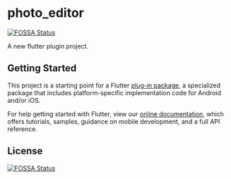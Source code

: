 # photo_editor
[![FOSSA Status](https://app.fossa.io/api/projects/git%2Bgithub.com%2Fannwntech%2Fphoto_editor.svg?type=shield)](https://app.fossa.io/projects/git%2Bgithub.com%2Fannwntech%2Fphoto_editor?ref=badge_shield)


A new flutter plugin project.

## Getting Started

This project is a starting point for a Flutter
[plug-in package](https://flutter.dev/developing-packages/),
a specialized package that includes platform-specific implementation code for
Android and/or iOS.

For help getting started with Flutter, view our 
[online documentation](https://flutter.dev/docs), which offers tutorials, 
samples, guidance on mobile development, and a full API reference.


## License
[![FOSSA Status](https://app.fossa.io/api/projects/git%2Bgithub.com%2Fannwntech%2Fphoto_editor.svg?type=large)](https://app.fossa.io/projects/git%2Bgithub.com%2Fannwntech%2Fphoto_editor?ref=badge_large)